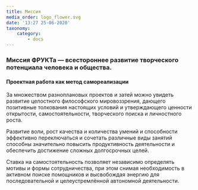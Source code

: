 ```yaml
---
title: Миссия
media_order: logo_flower.svg
date: '13:27 25-06-2020'
taxonomy:
    category:
        - docs
---
```


### Миссия ФРУКТа — всестороннее развитие творческого потенциала человека и общества.

####  Проектная работа как метод самореализации

За множеством разноплановых проектов и затей можно увидеть развитие целостного философского мировоззрения, дающего позитивные толкования настоящих условий и утверждающего ценности открытости, самостоятельности, творческого поиска и личностного роста.

Развитие воли, рост качества и количества умений и способности эффективно переключаться и сочетать различные виды занятий способны значительно повысить продуктивность деятельности и обеспечить достижение сложных долгосрочных целей.

Ставка на самостоятельность позволяет независимо определять мотивы и формы сотрудничества, при этом снимая необходимость в активном поиске помощников и высвобождая энергию для последовательной и целеустремлённой автономной деятельности.
